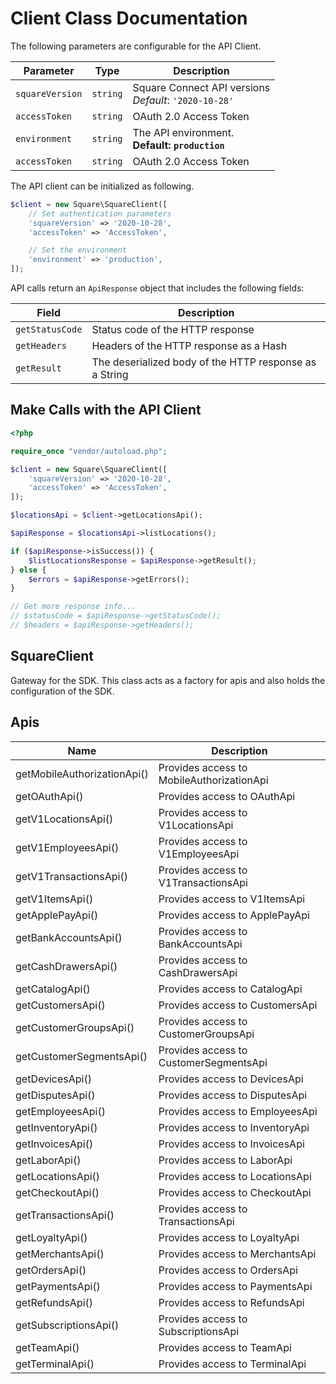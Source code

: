 
# Client Class Documentation

The following parameters are configurable for the API Client.

| Parameter | Type | Description |
|  --- | --- | --- |
| `squareVersion` | `string` | Square Connect API versions<br>*Default*: `'2020-10-28'` |
| `accessToken` | `string` | OAuth 2.0 Access Token |
| `environment` | `string` | The API environment. <br> **Default: `production`** |
| `accessToken` | `string` | OAuth 2.0 Access Token |

The API client can be initialized as following.

```php
$client = new Square\SquareClient([
    // Set authentication parameters
    'squareVersion' => '2020-10-28',
    'accessToken' => 'AccessToken',

    // Set the environment
    'environment' => 'production',
]);
```

API calls return an `ApiResponse` object that includes the following fields:

| Field | Description |
|  --- | --- |
| `getStatusCode` | Status code of the HTTP response |
| `getHeaders` | Headers of the HTTP response as a Hash |
| `getResult` | The deserialized body of the HTTP response as a String |

## Make Calls with the API Client

```php
<?php

require_once "vendor/autoload.php";

$client = new Square\SquareClient([
    'squareVersion' => '2020-10-28',
    'accessToken' => 'AccessToken',
]);

$locationsApi = $client->getLocationsApi();

$apiResponse = $locationsApi->listLocations();

if ($apiResponse->isSuccess()) {
    $listLocationsResponse = $apiResponse->getResult();
} else {
    $errors = $apiResponse->getErrors();
}

// Get more response info...
// $statusCode = $apiResponse->getStatusCode();
// $headers = $apiResponse->getHeaders();
```

## SquareClient

Gateway for the SDK. This class acts as a factory for apis and also holds the configuration of the SDK.

## Apis

| Name | Description |
|  --- | --- |
| getMobileAuthorizationApi() | Provides access to MobileAuthorizationApi |
| getOAuthApi() | Provides access to OAuthApi |
| getV1LocationsApi() | Provides access to V1LocationsApi |
| getV1EmployeesApi() | Provides access to V1EmployeesApi |
| getV1TransactionsApi() | Provides access to V1TransactionsApi |
| getV1ItemsApi() | Provides access to V1ItemsApi |
| getApplePayApi() | Provides access to ApplePayApi |
| getBankAccountsApi() | Provides access to BankAccountsApi |
| getCashDrawersApi() | Provides access to CashDrawersApi |
| getCatalogApi() | Provides access to CatalogApi |
| getCustomersApi() | Provides access to CustomersApi |
| getCustomerGroupsApi() | Provides access to CustomerGroupsApi |
| getCustomerSegmentsApi() | Provides access to CustomerSegmentsApi |
| getDevicesApi() | Provides access to DevicesApi |
| getDisputesApi() | Provides access to DisputesApi |
| getEmployeesApi() | Provides access to EmployeesApi |
| getInventoryApi() | Provides access to InventoryApi |
| getInvoicesApi() | Provides access to InvoicesApi |
| getLaborApi() | Provides access to LaborApi |
| getLocationsApi() | Provides access to LocationsApi |
| getCheckoutApi() | Provides access to CheckoutApi |
| getTransactionsApi() | Provides access to TransactionsApi |
| getLoyaltyApi() | Provides access to LoyaltyApi |
| getMerchantsApi() | Provides access to MerchantsApi |
| getOrdersApi() | Provides access to OrdersApi |
| getPaymentsApi() | Provides access to PaymentsApi |
| getRefundsApi() | Provides access to RefundsApi |
| getSubscriptionsApi() | Provides access to SubscriptionsApi |
| getTeamApi() | Provides access to TeamApi |
| getTerminalApi() | Provides access to TerminalApi |

